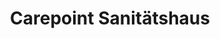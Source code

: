---
title: "Carepoint Sanitätshaus"
url: /buchholz-in-der-nordheide/carepoint-sanitaetshaus/
shop: Sanitätshaus
---